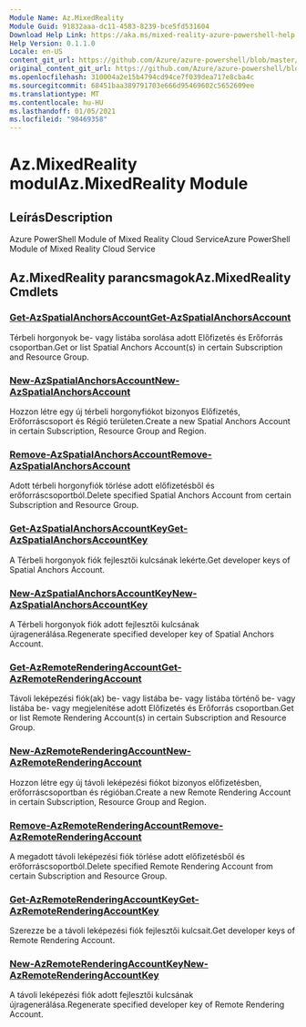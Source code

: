 ```yaml
---
Module Name: Az.MixedReality
Module Guid: 91832aaa-dc11-4583-8239-bce5fd531604
Download Help Link: https://aka.ms/mixed-reality-azure-powershell-help
Help Version: 0.1.1.0
Locale: en-US
content_git_url: https://github.com/Azure/azure-powershell/blob/master/src/MixedReality/MixedReality/help/Az.MixedReality.md
original_content_git_url: https://github.com/Azure/azure-powershell/blob/master/src/MixedReality/MixedReality/help/Az.MixedReality.md
ms.openlocfilehash: 310004a2e15b4794cd94ce7f039dea717e8cba4c
ms.sourcegitcommit: 68451baa389791703e666d95469602c5652609ee
ms.translationtype: MT
ms.contentlocale: hu-HU
ms.lasthandoff: 01/05/2021
ms.locfileid: "98469358"
---
```

# <span data-ttu-id="32df3-101">Az.MixedReality modul</span><span class="sxs-lookup"><span data-stu-id="32df3-101">Az.MixedReality Module</span></span>
## <span data-ttu-id="32df3-102">Leírás</span><span class="sxs-lookup"><span data-stu-id="32df3-102">Description</span></span>
<span data-ttu-id="32df3-103">Azure PowerShell Module of Mixed Reality Cloud Service</span><span class="sxs-lookup"><span data-stu-id="32df3-103">Azure PowerShell Module of Mixed Reality Cloud Service</span></span>

## <span data-ttu-id="32df3-104">Az.MixedReality parancsmagok</span><span class="sxs-lookup"><span data-stu-id="32df3-104">Az.MixedReality Cmdlets</span></span>
### [<span data-ttu-id="32df3-105">Get-AzSpatialAnchorsAccount</span><span class="sxs-lookup"><span data-stu-id="32df3-105">Get-AzSpatialAnchorsAccount</span></span>](Get-AzSpatialAnchorsAccount.md)
<span data-ttu-id="32df3-106">Térbeli horgonyok be- vagy listába sorolása adott Előfizetés és Erőforrás csoportban.</span><span class="sxs-lookup"><span data-stu-id="32df3-106">Get or list Spatial Anchors Account(s) in certain Subscription and Resource Group.</span></span>

### [<span data-ttu-id="32df3-107">New-AzSpatialAnchorsAccount</span><span class="sxs-lookup"><span data-stu-id="32df3-107">New-AzSpatialAnchorsAccount</span></span>](New-AzSpatialAnchorsAccount.md)
<span data-ttu-id="32df3-108">Hozzon létre egy új térbeli horgonyfiókot bizonyos Előfizetés, Erőforráscsoport és Régió területen.</span><span class="sxs-lookup"><span data-stu-id="32df3-108">Create a new Spatial Anchors Account in certain Subscription, Resource Group and Region.</span></span>

### [<span data-ttu-id="32df3-109">Remove-AzSpatialAnchorsAccount</span><span class="sxs-lookup"><span data-stu-id="32df3-109">Remove-AzSpatialAnchorsAccount</span></span>](Remove-AzSpatialAnchorsAccount.md)
<span data-ttu-id="32df3-110">Adott térbeli horgonyfiók törlése adott előfizetésből és erőforráscsoportból.</span><span class="sxs-lookup"><span data-stu-id="32df3-110">Delete specified Spatial Anchors Account from certain Subscription and Resource Group.</span></span>

### [<span data-ttu-id="32df3-111">Get-AzSpatialAnchorsAccountKey</span><span class="sxs-lookup"><span data-stu-id="32df3-111">Get-AzSpatialAnchorsAccountKey</span></span>](Get-AzSpatialAnchorsAccountKey.md)
<span data-ttu-id="32df3-112">A Térbeli horgonyok fiók fejlesztői kulcsának lekérte.</span><span class="sxs-lookup"><span data-stu-id="32df3-112">Get developer keys of Spatial Anchors Account.</span></span>

### [<span data-ttu-id="32df3-113">New-AzSpatialAnchorsAccountKey</span><span class="sxs-lookup"><span data-stu-id="32df3-113">New-AzSpatialAnchorsAccountKey</span></span>](New-AzSpatialAnchorsAccountKey.md)
<span data-ttu-id="32df3-114">A Térbeli horgonyok fiók adott fejlesztői kulcsának újragenerálása.</span><span class="sxs-lookup"><span data-stu-id="32df3-114">Regenerate specified developer key of Spatial Anchors Account.</span></span>

### [<span data-ttu-id="32df3-115">Get-AzRemoteRenderingAccount</span><span class="sxs-lookup"><span data-stu-id="32df3-115">Get-AzRemoteRenderingAccount</span></span>](Get-AzRemoteRenderingAccount.md)
<span data-ttu-id="32df3-116">Távoli leképezési fiók(ak) be- vagy listába be- vagy listába történő be- vagy listába be- vagy megjelenítése adott Előfizetés és Erőforrás csoportban.</span><span class="sxs-lookup"><span data-stu-id="32df3-116">Get or list Remote Rendering Account(s) in certain Subscription and Resource Group.</span></span>

### [<span data-ttu-id="32df3-117">New-AzRemoteRenderingAccount</span><span class="sxs-lookup"><span data-stu-id="32df3-117">New-AzRemoteRenderingAccount</span></span>](New-AzRemoteRenderingAccount.md)
<span data-ttu-id="32df3-118">Hozzon létre egy új távoli leképezési fiókot bizonyos előfizetésben, erőforráscsoportban és régióban.</span><span class="sxs-lookup"><span data-stu-id="32df3-118">Create a new Remote Rendering Account in certain Subscription, Resource Group and Region.</span></span>

### [<span data-ttu-id="32df3-119">Remove-AzRemoteRenderingAccount</span><span class="sxs-lookup"><span data-stu-id="32df3-119">Remove-AzRemoteRenderingAccount</span></span>](Remove-AzRemoteRenderingAccount.md)
<span data-ttu-id="32df3-120">A megadott távoli leképezési fiók törlése adott előfizetésből és erőforráscsoportból.</span><span class="sxs-lookup"><span data-stu-id="32df3-120">Delete specified Remote Rendering Account from certain Subscription and Resource Group.</span></span>

### [<span data-ttu-id="32df3-121">Get-AzRemoteRenderingAccountKey</span><span class="sxs-lookup"><span data-stu-id="32df3-121">Get-AzRemoteRenderingAccountKey</span></span>](Get-AzRemoteRenderingAccountKey.md)
<span data-ttu-id="32df3-122">Szerezze be a távoli leképezési fiók fejlesztői kulcsait.</span><span class="sxs-lookup"><span data-stu-id="32df3-122">Get developer keys of Remote Rendering Account.</span></span>

### [<span data-ttu-id="32df3-123">New-AzRemoteRenderingAccountKey</span><span class="sxs-lookup"><span data-stu-id="32df3-123">New-AzRemoteRenderingAccountKey</span></span>](New-AzRemoteRenderingAccountKey.md)
<span data-ttu-id="32df3-124">A távoli leképezési fiók adott fejlesztői kulcsának újragenerálása.</span><span class="sxs-lookup"><span data-stu-id="32df3-124">Regenerate specified developer key of Remote Rendering Account.</span></span>
